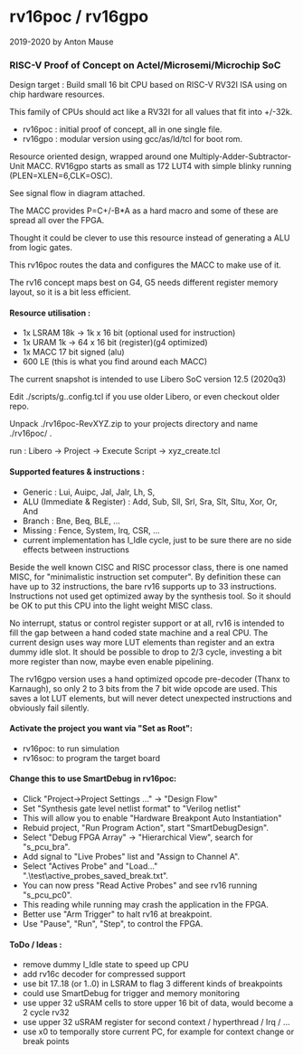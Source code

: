 
# rv16poc / rv16gpo

2019-2020 by Anton Mause

### RISC-V Proof of Concept on Actel/Microsemi/Microchip SoC

Design target : Build small 16 bit CPU based on RISC-V RV32I ISA using on chip hardware resources.

This family of CPUs should act like a RV32I for all values that fit into +/-32k.

- rv16poc : initial proof of concept, all in one single file.
- rv16gpo : modular version using gcc/as/ld/tcl for boot rom.

Resource oriented design, wrapped around one Multiply-Adder-Subtractor-Unit MACC.
RV16gpo starts as small as 172 LUT4 with simple blinky running (PLEN=XLEN=6,CLK=OSC).

See signal flow in diagram attached.

The MACC provides P=C+/-B*A as a hard macro and some of these are spread all over the FPGA.

Thought it could be clever to use this resource instead of generating a ALU from logic gates.

This rv16poc routes the data and configures the MACC to make use of it.

The rv16 concept maps best on G4, G5 needs different register memory layout, so it is a bit less efficient.

#### Resource utilisation :
- 1x LSRAM 18k  -> 1k x 16 bit (optional used for instruction)
- 1x URAM 1k -> 64 x 16 bit (register)(g4 optimized)
- 1x MACC  17 bit signed (alu)
- 600 LE  (this is what you find around each MACC)

The current snapshot is intended to use Libero SoC version 12.5 (2020q3)

Edit ./scripts/g..config.tcl if you use older Libero, or even checkout older repo.

Unpack ./rv16poc-RevXYZ.zip to your projects directory and name ./rv16poc/ .

run : Libero -> Project -> Execute Script -> xyz_create.tcl

#### Supported features & instructions :

- Generic : Lui, Auipc, Jal, Jalr, Lh, S,
- ALU (Immediate & Register) : Add, Sub, Sll, Srl, Sra, Slt, Sltu, Xor, Or, And
- Branch : Bne, Beq, BLE, ...
- Missing : Fence, System, Irq, CSR, ...
- current implementation has I_Idle cycle, just to be sure there are no side effects between instructions

Beside the well known CISC and RISC processor class, there is one named MISC, for "minimalistic instruction set computer". By definition these can have up to 32 instructions, the bare rv16 supports up to 33 instructions. Instructions not used get optimized away by the synthesis tool. So it should be OK to put this CPU into the light weight MISC class. 

No interrupt, status or control register support or at all, rv16 is intended to fill the gap between a hand coded state machine and a real CPU. The current design uses way more LUT elements than register and an extra dummy idle slot. It should be possible to drop to 2/3 cycle, investing a bit more register than now, maybe even enable pipelining.

The rv16gpo version uses a hand optimized opcode pre-decoder (Thanx to Karnaugh), so only 2 to 3 bits from the 7 bit wide opcode are used. This saves a lot LUT elements, but will never detect unexpected instructions and obviously fail silently.


#### Activate the project you want via "Set as Root":
- rv16poc: to run simulation
- rv16soc: to program the target board

#### Change this to use SmartDebug in rv16poc:
- Click "Project->Project Settings ..." -> "Design Flow"
- Set "Synthesis gate level netlist format" to "Verilog netlist"
- This will allow you to enable "Hardware Breakpont Auto Instantiation"
- Rebuid project, "Run Program Action", start "SmartDebugDesign".
- Select "Debug FPGA Array" -> "Hierarchical View", search for "s_pcu_bra".
- Add signal to "Live Probes" list and "Assign to Channel A".
- Select "Actives Probe" and "Load..." ".\test\active_probes_saved_break.txt".
- You can now press "Read Active Probes" and see rv16 running "s_pcu_pc0".
- This reading while running may crash the application in the FPGA.
- Better use "Arm Trigger" to halt rv16 at breakpoint.
- Use "Pause", "Run", "Step", to control the FPGA.


#### ToDo / Ideas :
- remove dummy I_Idle state to speed up CPU
- add rv16c decoder for compressed support
- use bit 17..18 (or 1..0) in LSRAM to flag 3 different kinds of breakpoints
- could use SmartDebug for trigger and memory monitoring
- use upper 32 uSRAM cells to store upper 16 bit of data, would become a 2 cycle rv32
- use upper 32 uSRAM register for second context / hyperthread / Irq / ...
- use x0 to temporally store current PC, for example for context change or break points
